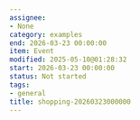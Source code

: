 ```yaml
---
assignee:
- None
category: examples
end: 2026-03-23 00:00:00
item: Event
modified: 2025-05-10@01:28:32
start: 2026-03-23 00:00:00
status: Not started
tags:
- general
title: shopping-20260323000000
---
```


